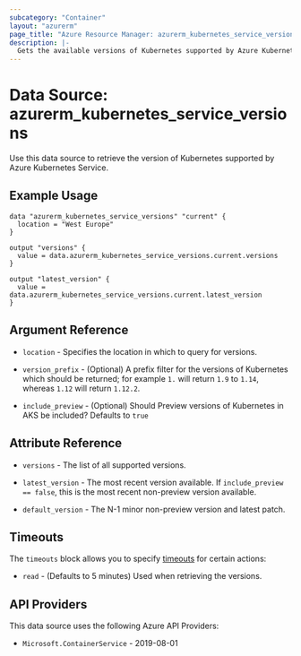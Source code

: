 ```yaml
---
subcategory: "Container"
layout: "azurerm"
page_title: "Azure Resource Manager: azurerm_kubernetes_service_versions"
description: |-
  Gets the available versions of Kubernetes supported by Azure Kubernetes Service.
---
```


# Data Source: azurerm_kubernetes_service_versions

Use this data source to retrieve the version of Kubernetes supported by Azure Kubernetes Service.

## Example Usage

```hcl
data "azurerm_kubernetes_service_versions" "current" {
  location = "West Europe"
}

output "versions" {
  value = data.azurerm_kubernetes_service_versions.current.versions
}

output "latest_version" {
  value = data.azurerm_kubernetes_service_versions.current.latest_version
}
```

## Argument Reference

* `location` - Specifies the location in which to query for versions.

* `version_prefix` - (Optional) A prefix filter for the versions of Kubernetes which should be returned; for example `1.` will return `1.9` to `1.14`, whereas `1.12` will return `1.12.2`.

* `include_preview` - (Optional) Should Preview versions of Kubernetes in AKS be included? Defaults to `true`

## Attribute Reference

* `versions` - The list of all supported versions.

* `latest_version` - The most recent version available. If `include_preview == false`, this is the most recent non-preview version available.

* `default_version` - The N-1 minor non-preview version and latest patch.

## Timeouts

The `timeouts` block allows you to specify [timeouts](https://developer.hashicorp.com/terraform/language/resources/configure#define-operation-timeouts) for certain actions:

* `read` - (Defaults to 5 minutes) Used when retrieving the versions.

## API Providers
<!-- This section is generated, changes will be overwritten -->
This data source uses the following Azure API Providers:

* `Microsoft.ContainerService` - 2019-08-01
